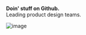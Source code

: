 <b>Doin' stuff on Github.</b></br>
Leading product design teams.

![image](https://user-images.githubusercontent.com/94328181/163314387-6fc78f33-7984-4052-aff4-c80353714332.png)

<!---
robpdesign/robpdesign is a ✨ special ✨ repository because its `README.md` (this file) appears on your GitHub profile.
You can click the Preview link to take a look at your changes.
--->
